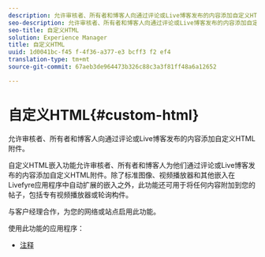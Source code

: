 ```yaml
---
description: 允许审核者、所有者和博客人向通过评论或Live博客发布的内容添加自定义HTML附件。
seo-description: 允许审核者、所有者和博客人向通过评论或Live博客发布的内容添加自定义HTML附件。
seo-title: 自定义HTML
solution: Experience Manager
title: 自定义HTML
uuid: 1d0041bc-f45 f-4f36-a377-e3 bcff3 f2 ef4
translation-type: tm+mt
source-git-commit: 67aeb3de964473b326c88c3a3f81ff48a6a12652

---
```



# 自定义HTML{#custom-html}

允许审核者、所有者和博客人向通过评论或Live博客发布的内容添加自定义HTML附件。

自定义HTML嵌入功能允许审核者、所有者和博客人为他们通过评论或Live博客发布的内容添加自定义HTML附件。除了标准图像、视频播放器和其他嵌入在Livefyre应用程序中自动扩展的嵌入之外，此功能还可用于将任何内容附加到您的帖子，包括专有视频播放器或轮询构件。

与客户经理合作，为您的网络或站点启用此功能。

使用此功能的应用程序：

* [注释](/help/using/c-about-apps/c-comments/c-comments.md)

